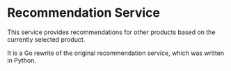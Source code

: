 # Recommendation Service

This service provides recommendations for other products based on the currently
selected product.

It is a Go rewrite of the original recommendation service, which was written in Python.
